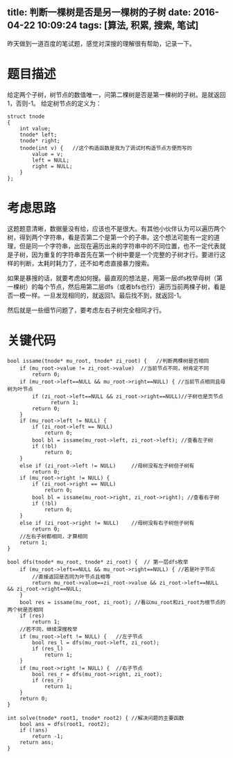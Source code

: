 title: 判断一棵树是否是另一棵树的子树
date: 2016-04-22 10:09:24
tags: [算法, 积累, 搜索, 笔试]
---
昨天做到一道百度的笔试题，感觉对深搜的理解很有帮助，记录一下。

# 题目描述
给定两个子树，树节点的数值唯一，问第二棵树是否是第一棵树的子树。是就返回1，否则-1。
给定树节点的定义为：
```
struct tnode
{
	int value;
	tnode* left;
	tnode* right;
	tnode(int v) {   //这个构造函数是我为了调试时构造节点方便而写的
		value = v;
		left = NULL;
		right = NULL;
	}
};
```
<!--more-->
# 考虑思路
这题题意清晰，数据量没有给，应该也不是很大。有其他小伙伴认为可以遍历两个树，得到两个字符串，看是否第二个是第一个的子串。这个想法可能有一定的道理，但是同一个字符串，出现在遍历出来的字符串中的不同位置，也不一定代表就是子树，因为重复的字符串首先在第一个树中要是一个完整的子树才行。要进行这样的判断，太耗时耗力了，还不如考虑直接暴力搜索。

如果是暴搜的话，就要考虑如何搜。最直观的想法是，用第一层dfs枚举母树（第一棵树）的每个节点，然后用第二层dfs（或者bfs也行）遍历当前两棵子树，看是否一模一样。一旦发现相同的，就返回1。最后找不到，就返回-1。

然后就是一些细节问题了，要考虑左右子树完全相同才行。

# 关键代码
```
bool issame(tnode* mu_root, tnode* zi_root) {   //判断两棵树是否相同
	if (mu_root->value != zi_root->value)  //当前节点不同，树肯定不同
		return 0;
	if (mu_root->left==NULL && mu_root->right==NULL) { //当前节点相同且母树为叶节点
        if (zi_root->left==NULL && zi_root->right==NULL)//子树也是页节点
		      return 1;
        return 0;
	}
	if (mu_root->left != NULL) {
		if (zi_root->left == NULL)
			return 0;
		bool bl = issame(mu_root->left, zi_root->left); //查看左子树
		if (!bl)
			return 0;
	}
	else if (zi_root->left != NULL) 	//母树没有左子树但子树有
		return 0;
	if (mu_root->right != NULL) {
		if (zi_root->right == NULL)
			return 0;
		bool bl = issame(mu_root->right, zi_root->right); //查看右子树
		if (!bl)
			return 0;
	}
	else if (zi_root->right != NULL)	//母树没有右子树但子树有
		return 0;
    //左右子树都相同，才算相同
	return 1;
}

bool dfs(tnode* mu_root, tnode* zi_root) {  // 第一层dfs枚举
	if (mu_root->left==NULL && mu_root->right==NULL) { //若是叶子节点
        //直接返回是否同为叶节点且相等
		return mu_root->value==zi_root->value && zi_root->left==NULL && zi_root->right==NULL;
	}
	bool res = issame(mu_root, zi_root); //看以mu_root和zi_root为根节点的两个树是否相同
	if (res)
		return 1;
    //若不同，继续深搜枚举
	if (mu_root->left != NULL) {   //左子节点
		bool res_l = dfs(mu_root->left, zi_root);
		if (res_l)
			return 1;
	}
	if (mu_root->right != NULL) {  //右子节点
		bool res_r = dfs(mu_root->right, zi_root);
		if (res_r)
			return 1;
	}
	return 0;
}

int solve(tnode* root1, tnode* root2) { //解决问题的主要函数
	bool ans = dfs(root1, root2);
	if (!ans)
		return -1;
	return ans;
}
```

